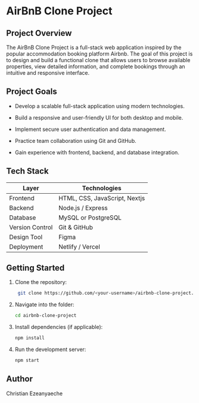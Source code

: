 # AirBnB Clone Project

## Project Overview

The AirBnB Clone Project is a full-stack web application inspired by the popular accommodation booking platform Airbnb.
The goal of this project is to design and build a functional clone that allows users to browse available properties, view detailed information, and complete bookings through an intuitive and responsive interface.

## Project Goals

- Develop a scalable full-stack application using modern technologies.

- Build a responsive and user-friendly UI for both desktop and mobile.

- Implement secure user authentication and data management.

- Practice team collaboration using Git and GitHub.

- Gain experience with frontend, backend, and database integration.

## Tech Stack
| Layer |	Technologies|
| -------- | ---------- |
| Frontend |	HTML, CSS, JavaScript, Nextjs|
| Backend |	Node.js / Express |
| Database | MySQL or PostgreSQL |
| Version Control |	Git & GitHub |
| Design Tool	| Figma |
| Deployment |	Netlify / Vercel |

## Getting Started

1. Clone the repository:

    ```bash
     git clone https://github.com/<your-username>/airbnb-clone-project.git
    ```

2. Navigate into the folder:

    ```bash
    cd airbnb-clone-project
    ```

3. Install dependencies (if applicable):

    ```bash
    npm install
    ```

4. Run the development server:

    ```bash
    npm start
    ```

## Author

Christian Ezeanyaeche
